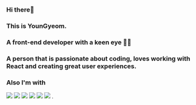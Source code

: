 ### Hi there👋 
### This is YounGyeom.
### A front-end developer with a keen eye 👀💖 
### A person that is passionate about coding, loves working with React and creating great user experiences.
### Also I'm with
<span>
<img src="https://img.shields.io/badge/HTML-red?style=flat-square&logo=HTML5&logoColor=white"/>
<img src="https://img.shields.io/badge/css-blue?style=flat-square&logo=CSS3&logoColor=white"/>
<img src="https://img.shields.io/badge/SCSS-pink?style=flat-square&logo=SCSS&logoColor=white"/>
<img src="https://img.shields.io/badge/Javascript-orange?style=flat-square&logo=JavaScript&logoColor=white"/>
<img src="https://img.shields.io/badge/Typescript-blue?style=flat-square&logo=TypeScript&logoColor=white"/>
<img src="https://img.shields.io/badge/React-9cf?style=flat-square&logo=React&logoColor=white"/>
</span>.


<!-- 

### 🧰 Languages and Tools

### :octocat: My Github Stats

  [![YounGyeom's github stats](https://github-readme-stats.vercel.app/api?FromGoodEnoughYounGyeom=FromGoodEnoughYounGyeom)](https://github.com/FromGoodEnoughYounGyeom/github-readme-stats)

<!--
**DJaneLee/DJaneLee** is a ✨ _special_ ✨ repository because its `README.md` (this file) appears on your GitHub profile.

